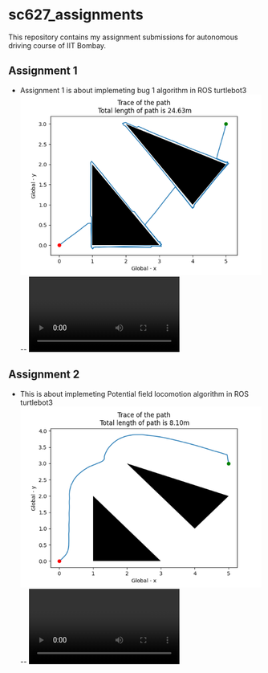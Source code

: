 # sc627_assignments
This repository contains my assignment submissions for autonomous driving course of IIT Bombay. 

## Assignment 1
- Assignment 1 is about implemeting bug 1 algorithm in ROS turtlebot3
![Trace generated](https://github.com/DontamsettiHemanth/sc627_assignments/blob/master/assignment_1/WorkingROS.png "Bug_1 trace")
-- ![motion video of trace of the turtlebot3 ](https://github.com/DontamsettiHemanth/sc627_assignments/blob/master/assignment_1/bug_1motion_ROS.mp4)

## Assignment 2
- This is about implemeting Potential field locomotion algorithm in ROS turtlebot3 ![Trace generated](https://github.com/DontamsettiHemanth/sc627_assignments/blob/master/assignment_2/WorkingROS.png "Potential field trace")
-- ![motion video of trace of the turtlebot3 ](https://github.com/DontamsettiHemanth/sc627_assignments/blob/master/assignment_2/motion_ROS.mp4)
